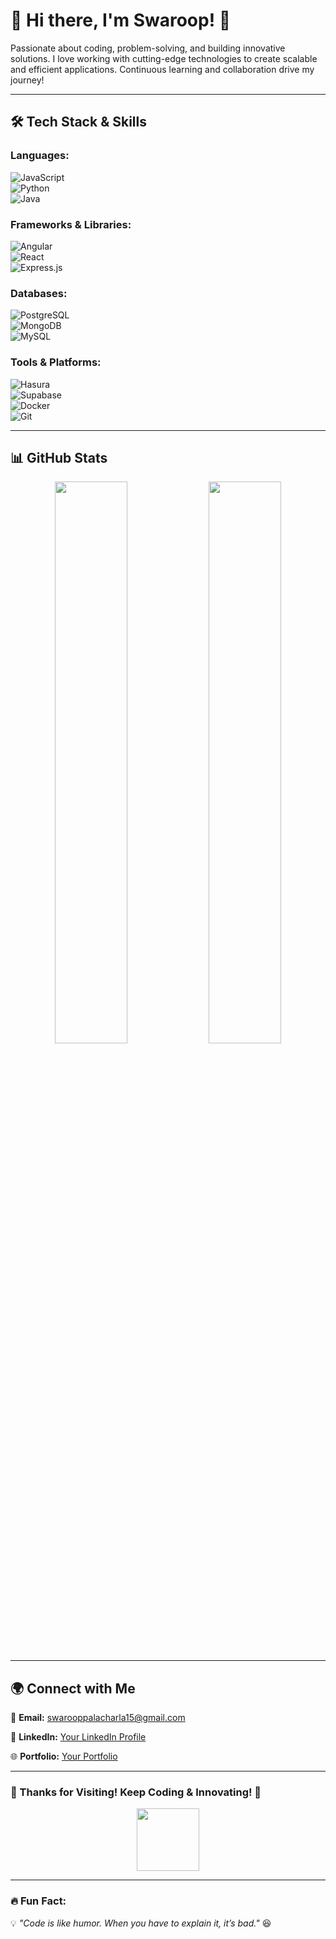# 👋 Hi there, I'm Swaroop! 🚀  

Passionate about coding, problem-solving, and building innovative solutions. I love working with cutting-edge technologies to create scalable and efficient applications. Continuous learning and collaboration drive my journey!  

---

## 🛠 Tech Stack & Skills  

### **Languages:**  
![JavaScript](https://img.shields.io/badge/-JavaScript-F7DF1E?logo=javascript&logoColor=black&style=for-the-badge)  
![Python](https://img.shields.io/badge/-Python-3776AB?logo=python&logoColor=white&style=for-the-badge)  
![Java](https://img.shields.io/badge/-Java-007396?logo=java&logoColor=white&style=for-the-badge)  

### **Frameworks & Libraries:**  
![Angular](https://img.shields.io/badge/-Angular-DD0031?logo=angular&logoColor=white&style=for-the-badge)  
![React](https://img.shields.io/badge/-React-61DAFB?logo=react&logoColor=black&style=for-the-badge)  
![Express.js](https://img.shields.io/badge/-Express-000000?logo=express&logoColor=white&style=for-the-badge)  

### **Databases:**  
![PostgreSQL](https://img.shields.io/badge/-PostgreSQL-336791?logo=postgresql&logoColor=white&style=for-the-badge)  
![MongoDB](https://img.shields.io/badge/-MongoDB-47A248?logo=mongodb&logoColor=white&style=for-the-badge)  
![MySQL](https://img.shields.io/badge/-MySQL-4479A1?logo=mysql&logoColor=white&style=for-the-badge)  

### **Tools & Platforms:**  
![Hasura](https://img.shields.io/badge/-Hasura-1EB4D4?logo=hasura&logoColor=white&style=for-the-badge)  
![Supabase](https://img.shields.io/badge/-Supabase-3ECF8E?logo=supabase&logoColor=white&style=for-the-badge)  
![Docker](https://img.shields.io/badge/-Docker-2496ED?logo=docker&logoColor=white&style=for-the-badge)  
![Git](https://img.shields.io/badge/-Git-F05032?logo=git&logoColor=white&style=for-the-badge)  

---

## 📊 GitHub Stats  

<div align="center">
  <img src="https://github-readme-stats.vercel.app/api?username=Swaroopp15&show_icons=true&theme=dark&hide_border=true" width="48%" />
  <img src="https://github-readme-stats.vercel.app/api/top-langs/?username=Swaroopp15&layout=compact&theme=dark&hide_border=true" width="48%" />
</div>

---

## 🌍 Connect with Me  

💌 **Email:** [swarooppalacharla15@gmail.com](mailto:swarooppalacharla15@gmail.com)  

📌 **LinkedIn:** [Your LinkedIn Profile](https://www.linkedin.com/in/your-profile)  

🌐 **Portfolio:** [Your Portfolio](https://your-portfolio-link.com)  

---

### 🎉 Thanks for Visiting! Keep Coding & Innovating! 🚀  
<div align="center">
  <img src="https://media.giphy.com/media/hvRJCLFzcasrR4ia7z/giphy.gif" width="100px" />
</div>

---

### 🔥 Fun Fact:  
💡 *"Code is like humor. When you have to explain it, it’s bad."* 😆  
